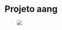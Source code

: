 # Projeto aang

> <img src="http://yuml.me/diagram/scruffy/usecase/[Consiliador]-(Visão conciliação por CNPJ), (Visão conciliação por CNPJ)>(Baixar Concliação),(Visão conciliação por CNPJ)>(Descontar em folha),(Visão conciliação por CNPJ)>(Não descontar em folha),(Visão conciliação por CNPJ)>(Confirmar conciliação),(Visão conciliação por CNPJ)>(Buscar parcelas),(Visão conciliação por CNPJ)>(Valor total),(Visão conciliação por CNPJ)>(Numero de parcelas),(Visão conciliação por CNPJ)>(Buscar Parcelas),[Consiliador]-(Visão conciliação por Grupos), (Visão conciliação por Grupos)>(Buscas),(Visão conciliação por Grupos)>(Status),(Status)>(Aprovado),(Status)>(Pendente)" >
